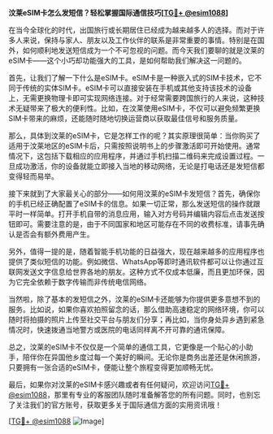 **汶莱eSIM卡怎么发短信？轻松掌握国际通信技巧[[TG💪+ @esim1088](https://t.me/s/esim1088)]**

在当今全球化的时代，出国旅行或长期居住已经成为越来越多人的选择。而对于许多人来说，保持与家人、朋友以及工作伙伴的联系是非常重要的事情。特别是在国外，如何顺利地发送短信成为一个不可忽视的问题。而今天我们要聊的就是汶莱的eSIM卡——这个小巧却功能强大的工具，是如何帮助我们解决这一问题的。

首先，让我们了解一下什么是eSIM卡。eSIM卡是一种嵌入式的SIM卡技术，它不同于传统的实体SIM卡。eSIM卡可以直接安装在手机或其他支持该技术的设备上，无需更换物理卡即可实现网络连接。对于经常需要跨国旅行的人来说，这种技术无疑带来了极大的便利性。比如，在汶莱使用eSIM卡，不仅可以避免频繁更换SIM卡带来的麻烦，还能随时随地切换运营商以获取最佳信号和服务质量。

那么，具体到汶莱的eSIM卡，它是怎样工作的呢？其实原理很简单：当你购买了适用于汶莱地区的eSIM卡后，只需按照说明书上的步骤激活即可开始使用。通常情况下，这包括下载相应的应用程序，并通过手机扫描二维码来完成设置过程。一旦成功激活，你的设备就能立即接入当地的移动网络，无论是打电话还是发短信都变得轻而易举。

接下来就到了大家最关心的部分——如何用汶莱的eSIM卡发短信？首先，确保你的手机已经正确配置了eSIM卡的信息。如果一切正常，那么发送短信的操作就跟平时一样简单。打开手机自带的消息应用，输入对方号码并编辑内容后点击发送按钮即可。需要注意的是，由于不同国家和地区可能存在不同的收费标准，请事先确认是否会有额外费用产生。

另外，值得一提的是，随着智能手机功能的日益强大，现在越来越多的应用程序也提供了类似短信的功能。例如微信、WhatsApp等即时通讯软件都可以让你通过互联网发送文字信息给世界各地的朋友。这种方式不仅成本低廉，而且更加环保，因为它完全依赖于数字传输而非传统电信网络。

当然啦，除了基本的发短信之外，汶莱的eSIM卡还能够为你提供更多意想不到的服务。比如说，如果你喜欢拍照留念的话，那么借助高速稳定的网络环境，你可以随时将拍摄的照片上传至社交平台与朋友们分享；再比如，当你身处异乡遇到紧急情况时，快速拨通当地警方或医院的电话同样离不开可靠的通讯保障。

总之，汶莱的eSIM卡不仅仅是一个简单的通信工具，它更像是一个贴心的小助手，陪伴你在异国他乡度过每一个美好的瞬间。无论你是商务出差还是休闲旅游，只要拥有一张合适的eSIM卡，便能让整个旅程变得更加顺畅无忧。

最后，如果你对汶莱的eSIM卡感兴趣或者有任何疑问，欢迎访问[TG💪+ @esim1088](https://t.me/s/esim1088)，那里有专业的客服团队随时准备解答您的所有问题。同时，也别忘了关注我们的官方账号，获取更多关于国际通信方面的实用资讯哦！

[[TG💪+ @esim1088](https://t.me/s/esim1088) ![Image](https://i.postimg.cc/4NQfJmqS/Snipaste-2025-05-13-00-14-12.png)]